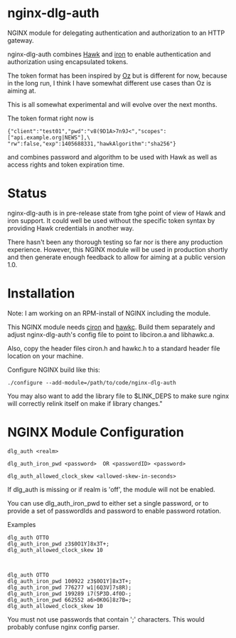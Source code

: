 nginx-dlg-auth
==============

NGINX module for delegating authentication and authorization to an HTTP gateway.

nginx-dlg-auth combines [Hawk](https://github.com/hueniverse/hawk) and [iron](https://github.com/hueniverse/iron) to enable authentication and
authorization using encapsulated tokens.

The token format has been inspired by [Oz](https://github.com/hueniverse/oz) but is
different for now, because in the long run, I think I have somewhat different use
cases than Oz is aiming at.

This is all somewhat experimental and will evolve over the next months.

The token format right now is

    {"client":"test01","pwd":"v8(9D1A>7n9J<","scopes":["api.example.org|NEWS"],\
    "rw":false,"exp":1405688331,"hawkAlgorithm":"sha256"}

and combines password and algorithm to be used with Hawk as well as access rights
and token expiration time.


Status
======

nginx-dlg-auth is in pre-release state from tghe point of view of Hawk and iron support.
It could well be used without the specific token syntax by providing Hawk credentials
in another way.

There hasn't been any thorough testing
so far nor is there any production experience. However, this NGINX module will
be used in production shortly and then generate enough feedback to allow for
aiming at a public version 1.0.


Installation
============

Note: I am working on an RPM-install of NGINX including the module.

This NGINX module needs [ciron](https://github.com/algermissen/ciron)
and [hawkc](https://github.com/algermissen/hawkc). Build them separately
and adjust nginx-dlg-auth's config file to point to libciron.a and libhawkc.a.

Also, copy the header files ciron.h and hawkc.h to a standard header file location
on your machine.

Configure NGINX build like this:


    ./configure --add-module=/path/to/code/nginx-dlg-auth

You may also want to add the library file to $LINK_DEPS to make
sure nginx will correctly relink itself on make if library
changes."

NGINX Module Configuration
==========================

    dlg_auth <realm> 

    dlg_auth_iron_pwd <password>  OR <passwordID> <password>

    dlg_auth_allowed_clock_skew <allowed-skew-in-seconds>

If dlg_auth is missing or if realm is 'off', the module will not be enabled.

You can use dlg_auth_iron_pwd to either set a single password, or to provide
a set of passwordIds and password to enable password rotation.

Examples

    dlg_auth OTTO
    dlg_auth_iron_pwd z3$0O1Y]8x3T+;
    dlg_auth_allowed_clock_skew 10



    dlg_auth OTTO
    dlg_auth_iron_pwd 100922 z3$0O1Y]8x3T+;
    dlg_auth_iron_pwd 776277 w1|6Q3V]7s8R);
    dlg_auth_iron_pwd 199289 i7(5P3D.4f0D-;
    dlg_auth_iron_pwd 662552 a6>0K0G]8z7B=;
    dlg_auth_allowed_clock_skew 10


You must not use passwords that contain ';' characters. This would probably confuse 
nginx config parser.











